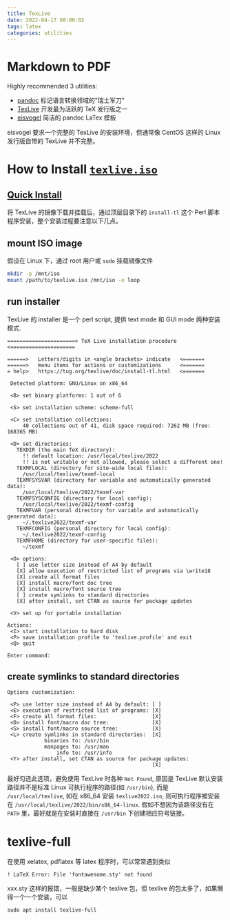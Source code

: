 ```yaml
---
title: TexLive
date: 2022-04-17 08:00:02
tags: latex
categories: utilities
---
```


# Markdown to PDF

Highly recommended 3 utilities:

- [pandoc](https://github.com/jgm/pandoc) 标记语言转换领域的"瑞士军刀"
- [TexLive](https://ftp.ntou.edu.tw/ctan/systems/texlive/Images/) 开发最为活跃的 TeX 发行版之一
- [eisvogel](https://github.com/Wandmalfarbe/pandoc-latex-template) 简洁的 pandoc LaTex 模板

eisvogel 要求一个完整的 TexLive 的安装环境，但通常像 CentOS 这样的 Linux 发行版自带的 TexLive 并不完整。

# How to Install [`texlive.iso`](https://www.tug.org/texlive/acquire-iso.html)

## [Quick Install](https://www.tug.org/texlive/quickinstall.html)

将 TexLive 的镜像下载并挂载后，通过顶层目录下的 `install-tl` 这个 Perl 脚本程序安装，整个安装过程要注意以下几点。

## mount ISO image

假设在 Linux 下，通过 root 用户或 `sudo` 挂载镜像文件

```bash
mkdir -p /mnt/iso
mount /path/to/texlive.iso /mnt/iso -o loop
```

## run installer

TexLive 的 installer 是一个 perl script, 提供 text mode 和 GUI mode 两种安装模式.

```
======================> TeX Live installation procedure <=====================

======>   Letters/digits in <angle brackets> indicate   <=======
======>   menu items for actions or customizations      <=======
= help>   https://tug.org/texlive/doc/install-tl.html   <=======

 Detected platform: GNU/Linux on x86_64

 <B> set binary platforms: 1 out of 6

 <S> set installation scheme: scheme-full

 <C> set installation collections:
     40 collections out of 41, disk space required: 7262 MB (free: 168365 MB)

 <D> set directories:
   TEXDIR (the main TeX directory):
     !! default location: /usr/local/texlive/2022
     !! is not writable or not allowed, please select a different one!
   TEXMFLOCAL (directory for site-wide local files):
     /usr/local/texlive/texmf-local
   TEXMFSYSVAR (directory for variable and automatically generated data):
     /usr/local/texlive/2022/texmf-var
   TEXMFSYSCONFIG (directory for local config):
     /usr/local/texlive/2022/texmf-config
   TEXMFVAR (personal directory for variable and automatically generated data):
     ~/.texlive2022/texmf-var
   TEXMFCONFIG (personal directory for local config):
     ~/.texlive2022/texmf-config
   TEXMFHOME (directory for user-specific files):
     ~/texmf

 <O> options:
   [ ] use letter size instead of A4 by default
   [X] allow execution of restricted list of programs via \write18
   [X] create all format files
   [X] install macro/font doc tree
   [X] install macro/font source tree
   [ ] create symlinks to standard directories
   [X] after install, set CTAN as source for package updates

 <V> set up for portable installation

Actions:
 <I> start installation to hard disk
 <P> save installation profile to 'texlive.profile' and exit
 <Q> quit

Enter command:
```

## create symlinks to standard directories

```
Options customization:

 <P> use letter size instead of A4 by default: [ ]
 <E> execution of restricted list of programs: [X]
 <F> create all format files:                  [X]
 <D> install font/macro doc tree:              [X]
 <S> install font/macro source tree:           [X]
 <L> create symlinks in standard directories:  [X]
            binaries to: /usr/bin
            manpages to: /usr/man
                info to: /usr/info
 <Y> after install, set CTAN as source for package updates:
                                               [X]
```

最好勾选此选项，避免使用 TexLive 时各种 `Not Found`, 原因是 TexLive 默认安装路径并不是标准 Linux 可执行程序的路径(如 `/usr/bin`), 而是 `/usr/local/texlive`, 如在 x86_64 安装 `texlive2022.iso`, 则可执行程序被安装在 `/usr/local/texlive/2022/bin/x86_64-linux`. 假如不想因为该路径没有在 `PATH` 里，最好就是在安装时直接在 `/usr/bin` 下创建相应符号链接。

# texlive-full

在使用 xelatex, pdflatex 等 latex 程序时，可以常常遇到类似

`! LaTeX Error: File 'fontawesome.sty' not found`

xxx.sty 这样的报错，一般是缺少某个 texlive 包，但 texlive 的包太多了，如果懒得一个一个安装，可以

`sudo apt install texlive-full`
